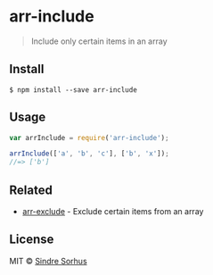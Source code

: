 # arr-include

> Include only certain items in an array


## Install

```
$ npm install --save arr-include
```


## Usage

```js
var arrInclude = require('arr-include');

arrInclude(['a', 'b', 'c'], ['b', 'x']);
//=> ['b']
```


## Related

- [arr-exclude](https://github.com/sindresorhus/arr-exclude) - Exclude certain items from an array


## License

MIT © [Sindre Sorhus](http://sindresorhus.com)
